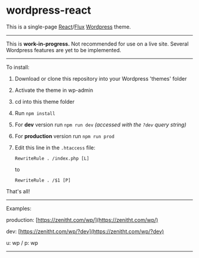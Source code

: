 # wordpress-react
This is a single-page [React](https://facebook.github.io/react/)/[Flux](https://facebook.github.io/flux/) [Wordpress](https://wordpress.com/) theme.

----

This is <b>work-in-progress.</b> Not recommended for use on a live site. Several Wordpress features are yet to be implemented.

----

To install:
1. Download or clone this repository into your Wordpress 'themes' folder
2. Activate the theme in wp-admin
3. cd into this theme folder
4. Run `npm install`
5. For <b>dev</b> version run `npm run dev` <i>(accessed with the `?dev` query string)</i>
6. For <b>production</b> version run `npm run prod`
7. Edit this line in the `.htaccess` file:

    `RewriteRule . /index.php [L]`

    to

    `RewriteRule . /$1 [P]`


That's all!

----

Examples:

production: [https://zenitht.com/wp/](https://zenitht.com/wp/)

dev: [https://zenitht.com/wp/?dev](https://zenitht.com/wp/?dev)

u: wp / p: wp

----
